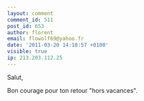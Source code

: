```yaml
---
layout: comment
comment_id: 511
post_id: 653
author: florent
email: flowolf69@yahoo.fr
date: '2011-03-20 14:18:57 +0100'
visible: true
ip: 213.203.112.25
---
```

Salut, 



Bon courage pour ton retour "hors vacances".
